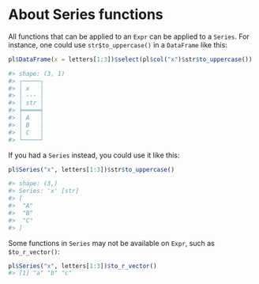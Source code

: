 # About Series functions

All functions that can be applied to an `Expr` can be applied to a `Series`.
For instance, one could use `str$to_uppercase()` in a `DataFrame` like this:

```r
pl$DataFrame(x = letters[1:3])$select(pl$col("x")$str$to_uppercase())

#> shape: (3, 1)
#> ┌─────┐
#> │ x   │
#> │ --- │
#> │ str │
#> ╞═════╡
#> │ A   │
#> │ B   │
#> │ C   │
#> └─────┘
```

If you had a `Series` instead, you could use it like this:

```r
pl$Series("x", letters[1:3])$str$to_uppercase()

#> shape: (3,)
#> Series: 'x' [str]
#> [
#> 	"A"
#> 	"B"
#> 	"C"
#> ]
```

Some functions in `Series` may not be available on `Expr`, such as
`$to_r_vector()`:

```r
pl$Series("x", letters[1:3])$to_r_vector()
#> [1] "a" "b" "c"
```
